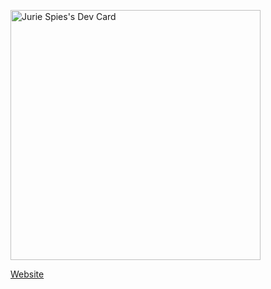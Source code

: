 <a href="https://app.daily.dev/JurieSpies"><img src="https://api.daily.dev/devcards/19f40db7454747e49cb39ef8e2355895.png?r=qju" width="400" alt="Jurie Spies's Dev Card"/></a>


<a href="https://www.JurieSpies.co.za">
<span>Website</span>
</a>

